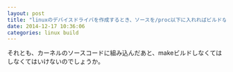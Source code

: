 ```yaml
---
layout: post
title: "linuxのデバイスドライバを作成するとき、ソースを/proc以下に入れればビルドなしで機能するのでしょうか。"
date: 2014-12-17 10:36:06
categories: linux build
---
```

<p>それとも、カーネルのソースコードに組み込んだあと、makeビルドしなくてはしなくてはいけないのでしょうか。</p>
